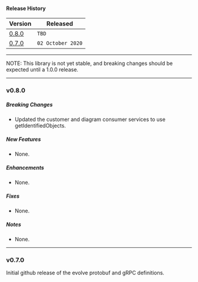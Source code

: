 #### Release History

| Version | Released |
| --- | --- |
| [0.8.0](#v080) | `TBD` |
| [0.7.0](#v070) | `02 October 2020` |

---

NOTE: This library is not yet stable, and breaking changes should be expected until
a 1.0.0 release.

---

### v0.8.0

##### Breaking Changes
* Updated the customer and diagram consumer services to use getIdentifiedObjects.

##### New Features
* None.

##### Enhancements
* None.

##### Fixes
* None.

##### Notes
* None.

---

### v0.7.0

Initial github release of the evolve protobuf and gRPC definitions.
